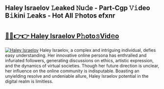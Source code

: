 ## Haley Israelov 𝙻eaked 𝙽u𝚍e - Part-Cgp 𝚅𝚒deo B𝚒kini 𝙻eaks - Hot All 𝙿hotos efxnr

# <h2><a href="http://ld3kjpb.urlbe.top/?page=Haley+Israelov">🔗🔗👉👉 Haley Israelov P𝚑oto𝚜Vid𝚎o</a></h2>

[![Haley Israelov](https://i.imgur.com/eBuTRDB.gif)](http://ld3kjpb.urlbe.top/?page=Haley+Israelov)
Haley Israelov, a complex and intriguing individual, defies easy understanding. Her innovative online persona has enthralled and infuriated followers, generating discussions on ethics, artistic expression, and the dynamics of virtual societies. Though her future direction is unclear, her influence on the online community is indisputable. Boasting an unyielding resolve and undeniable allure, Haley Israelov potential in the digital realm is limitless.
